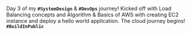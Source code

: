  Day 3 of my **`#SystemDesign`** & **`#DevOps`** journey! Kicked off with Load Balancing concepts and Algorithm & Basics of AWS with creating EC2 instance and deploy a hello world application. The cloud journey begins! **`#BuildInPublic`**